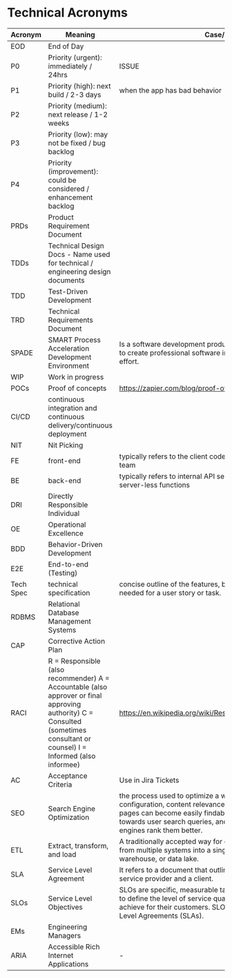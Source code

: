 # Technical Acronyms

| Acronym | Meaning | Case/Use |
| ------- | ------- | -------- |
| EOD | End of Day |
| P0 | Priority (urgent): immediately / 24hrs | ISSUE |
| P1 | Priority (high): next build / 2-3 days | when the app has bad behavior |
| P2 | Priority (medium): next release / 1-2 weeks |
| P3 | Priority (low): may not be fixed / bug backlog |
| P4 | Priority (improvement): could be considered / enhancement backlog |
| PRDs | Product Requirement Document |
| TDDs | Technical Design Docs - Name used for technical / engineering design documents |
| TDD | Test-Driven Development |
| TRD | Technical Requirements Document |
| SPADE | SMART Process Acceleration Development Environment | Is a software development productivity and quality tool used to create professional software in a short time and with little effort. |
| WIP | Work in progress |
| POCs | Proof of concepts | https://zapier.com/blog/proof-of-concept/ |
| CI/CD | continuous integration and continuous delivery/continuous deployment | |
| NIT | Nit Picking | |
| FE | front-end | typically refers to the client code. React codebase for our team |
| BE | back-end | typically refers to internal API servers. Can also refer to cloud server-less functions |
| DRI | Directly Responsible Individual |
| OE | Operational Excellence |
| BDD | Behavior-Driven Development |
| E2E | End-to-end (Testing) |
| Tech Spec | technical specification | concise outline of the features, behaviors, or technical details needed for a user story or task. |
| RDBMS | Relational Database Management Systems |
| CAP | Corrective Action Plan |
| RACI | R = Responsible (also recommender) A = Accountable (also approver or final approving authority) C = Consulted (sometimes consultant or counsel) I = Informed (also informee) | https://en.wikipedia.org/wiki/Responsibility_assignment_matrix |
| AC | Acceptance Criteria | Use in Jira Tickets |
| SEO | Search Engine Optimization | the process used to optimize a website's technical configuration, content relevance, and link popularity so its pages can become easily findable, more relevant, and popular towards user search queries, and as a consequence, search engines rank them better. |
| ETL | Extract, transform, and load | A traditionally accepted way for organizations to combine data from multiple systems into a single database, data store, data warehouse, or data lake. |
| SLA | Service Level Agreement | It refers to a document that outlines a commitment between a service provider and a client. |
| SLOs | Service Level Objectives | SLOs are specific, measurable targets set by service providers to define the level of service quality or reliability they aim to achieve for their customers. SLOs are often part of Service Level Agreements (SLAs). | |
| EMs | Engineering Managers | |
| ARIA | Accessible Rich Internet Applications | - |
